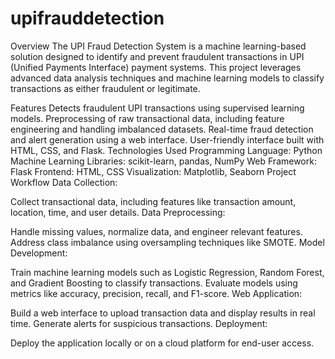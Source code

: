 # upifrauddetection
Overview
The UPI Fraud Detection System is a machine learning-based solution designed to identify and prevent fraudulent transactions in UPI (Unified Payments Interface) payment systems. This project leverages advanced data analysis techniques and machine learning models to classify transactions as either fraudulent or legitimate.

Features
Detects fraudulent UPI transactions using supervised learning models.
Preprocessing of raw transactional data, including feature engineering and handling imbalanced datasets.
Real-time fraud detection and alert generation using a web interface.
User-friendly interface built with HTML, CSS, and Flask.
Technologies Used
Programming Language: Python
Machine Learning Libraries: scikit-learn, pandas, NumPy
Web Framework: Flask
Frontend: HTML, CSS
Visualization: Matplotlib, Seaborn
Project Workflow
Data Collection:

Collect transactional data, including features like transaction amount, location, time, and user details.
Data Preprocessing:

Handle missing values, normalize data, and engineer relevant features.
Address class imbalance using oversampling techniques like SMOTE.
Model Development:

Train machine learning models such as Logistic Regression, Random Forest, and Gradient Boosting to classify transactions.
Evaluate models using metrics like accuracy, precision, recall, and F1-score.
Web Application:

Build a web interface to upload transaction data and display results in real time.
Generate alerts for suspicious transactions.
Deployment:

Deploy the application locally or on a cloud platform for end-user access.
